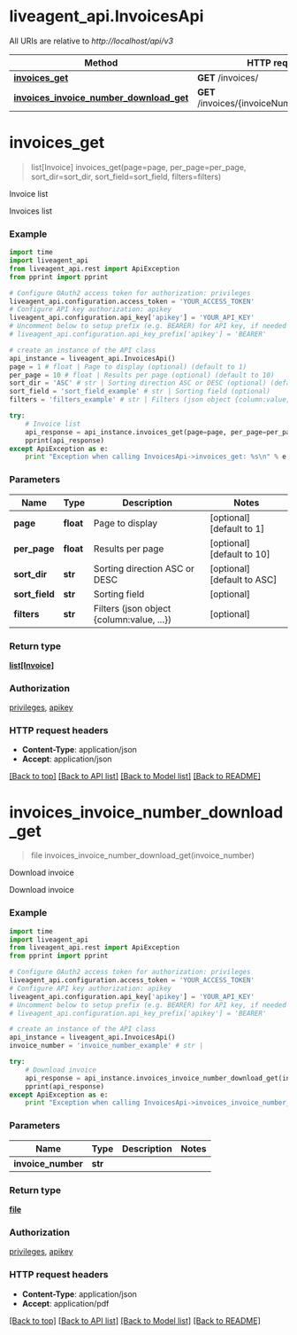 # liveagent_api.InvoicesApi

All URIs are relative to *http://localhost/api/v3*

Method | HTTP request | Description
------------- | ------------- | -------------
[**invoices_get**](InvoicesApi.md#invoices_get) | **GET** /invoices/ | Invoice list
[**invoices_invoice_number_download_get**](InvoicesApi.md#invoices_invoice_number_download_get) | **GET** /invoices/{invoiceNumber}/_download | Download invoice


# **invoices_get**
> list[Invoice] invoices_get(page=page, per_page=per_page, sort_dir=sort_dir, sort_field=sort_field, filters=filters)

Invoice list

Invoices list

### Example 
```python
import time
import liveagent_api
from liveagent_api.rest import ApiException
from pprint import pprint

# Configure OAuth2 access token for authorization: privileges
liveagent_api.configuration.access_token = 'YOUR_ACCESS_TOKEN'
# Configure API key authorization: apikey
liveagent_api.configuration.api_key['apikey'] = 'YOUR_API_KEY'
# Uncomment below to setup prefix (e.g. BEARER) for API key, if needed
# liveagent_api.configuration.api_key_prefix['apikey'] = 'BEARER'

# create an instance of the API class
api_instance = liveagent_api.InvoicesApi()
page = 1 # float | Page to display (optional) (default to 1)
per_page = 10 # float | Results per page (optional) (default to 10)
sort_dir = 'ASC' # str | Sorting direction ASC or DESC (optional) (default to ASC)
sort_field = 'sort_field_example' # str | Sorting field (optional)
filters = 'filters_example' # str | Filters (json object {column:value, ...}) (optional)

try: 
    # Invoice list
    api_response = api_instance.invoices_get(page=page, per_page=per_page, sort_dir=sort_dir, sort_field=sort_field, filters=filters)
    pprint(api_response)
except ApiException as e:
    print "Exception when calling InvoicesApi->invoices_get: %s\n" % e
```

### Parameters

Name | Type | Description  | Notes
------------- | ------------- | ------------- | -------------
 **page** | **float**| Page to display | [optional] [default to 1]
 **per_page** | **float**| Results per page | [optional] [default to 10]
 **sort_dir** | **str**| Sorting direction ASC or DESC | [optional] [default to ASC]
 **sort_field** | **str**| Sorting field | [optional] 
 **filters** | **str**| Filters (json object {column:value, ...}) | [optional] 

### Return type

[**list[Invoice]**](Invoice.md)

### Authorization

[privileges](../README.md#privileges), [apikey](../README.md#apikey)

### HTTP request headers

 - **Content-Type**: application/json
 - **Accept**: application/json

[[Back to top]](#) [[Back to API list]](../README.md#documentation-for-api-endpoints) [[Back to Model list]](../README.md#documentation-for-models) [[Back to README]](../README.md)

# **invoices_invoice_number_download_get**
> file invoices_invoice_number_download_get(invoice_number)

Download invoice

Download invoice

### Example 
```python
import time
import liveagent_api
from liveagent_api.rest import ApiException
from pprint import pprint

# Configure OAuth2 access token for authorization: privileges
liveagent_api.configuration.access_token = 'YOUR_ACCESS_TOKEN'
# Configure API key authorization: apikey
liveagent_api.configuration.api_key['apikey'] = 'YOUR_API_KEY'
# Uncomment below to setup prefix (e.g. BEARER) for API key, if needed
# liveagent_api.configuration.api_key_prefix['apikey'] = 'BEARER'

# create an instance of the API class
api_instance = liveagent_api.InvoicesApi()
invoice_number = 'invoice_number_example' # str | 

try: 
    # Download invoice
    api_response = api_instance.invoices_invoice_number_download_get(invoice_number)
    pprint(api_response)
except ApiException as e:
    print "Exception when calling InvoicesApi->invoices_invoice_number_download_get: %s\n" % e
```

### Parameters

Name | Type | Description  | Notes
------------- | ------------- | ------------- | -------------
 **invoice_number** | **str**|  | 

### Return type

[**file**](file.md)

### Authorization

[privileges](../README.md#privileges), [apikey](../README.md#apikey)

### HTTP request headers

 - **Content-Type**: application/json
 - **Accept**: application/pdf

[[Back to top]](#) [[Back to API list]](../README.md#documentation-for-api-endpoints) [[Back to Model list]](../README.md#documentation-for-models) [[Back to README]](../README.md)

